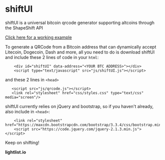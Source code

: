 # shiftUI
shiftUI is a universal bitcoin qrcode generator supporting altcoins through the ShapeShift API

[Click here for a working example](https://lightlistio.github.io/)

To generate a QRCode from a Bitcoin address that can dynamically accept Litecoin, Dogecoin, Dash and more, all you need to do is download shiftUI and include these 2 lines of code in your `html`:
```
	<div id="shiftUI" data-address="<YOUR BTC ADDRESS>"></div>
	<script type="text/javascript" src="js/shiftUI.js"></script>
```

and these 2 lines in `<head>`
	

 ```
	<script src="js/qrcode.js"></script>
 	<link rel="stylesheet" href="css/styles.css" type="text/css" media="screen"/>
```

shiftUI currently relies on jQuery and bootstrap, so if you haven't already, also include in `<head>`:

```	
	<link rel="stylesheet" href="https://maxcdn.bootstrapcdn.com/bootstrap/3.3.4/css/bootstrap.min.css">
	<script src="https://code.jquery.com/jquery-2.1.3.min.js"></script>
```

Keep on shifting!

**lightlist.io**


